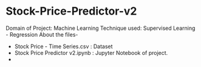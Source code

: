# Stock-Price-Predictor-v2
Domain of Project: Machine Learning
Technique used: Supervised Learning - Regression
About the files-
* Stock Price - Time Series.csv : Dataset
* Stock Price Predictor v2.ipynb : Jupyter Notebook of project.
* 
